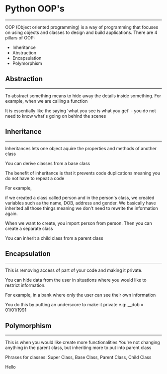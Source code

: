 # Python OOP's 

---

OOP (Object oriented programming) is a way of programming that focuses on using objects and classes to design and build applications. There are 4 pillars of OOP:
 
- Inheritance 
- Abstraction
- Encapsulation
- Polymorphism

## Abstraction

---
To abstract something means to hide away the details inside something. For example, when we are calling a function

It is essentially like the saying 'what you see is what you get' - you do not need to know what's going on behind the scenes

## Inheritance 

---

Inheritances lets one object aquire the properties and methods of another class 

You can derive classes from a base class 

The benefit of inheritance is that it prevents code duplications meaning you do not have to repeat a code

For example, 

if we created a class called person and in the person's class, we created variables such as the name, DOB, address and gender. We basically have inherited all those things meaning we don't need to rewrite the information again.

When we want to create, you import person from person. Then you can create a separate class

You can inherit a child class from a parent class
  
## Encapsulation 

---

This is removing access of part of your code and making it private.

You can hide data from the user in situations where you would like to restrict information.

For example, in a bank where only the user can see their own information

You do this by putting an underscore to make it private e.g:
__dob = 01/01/1991


## Polymorphism 

--- 
This is when you would like create more functionalities 
You're not changing anything in the parent class, but inheriting more to put into parent class 

Phrases for classes: Super Class, Base Class, Parent Class, Child Class

Hello
